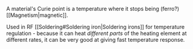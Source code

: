 A material's Curie point is a temperature where it stops being (ferro?)[[Magnetism|magnetic]].

Used in RF [[Soldering#Soldering iron|Soldering irons]] for temperature regulation - because it can heat *different parts* of the heating element at different rates, it can be very good at giving fast temperature response.